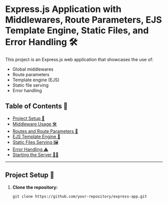 # Express.js Application with Middlewares, Route Parameters, EJS Template Engine, Static Files, and Error Handling 🛠️

This project is an Express.js web application that showcases the use of:
- Global middlewares
- Route parameters
- Template engine (EJS)
- Static file serving
- Error handling

## Table of Contents 📑
- [Project Setup 🚀](#project-setup-🚀)
- [Middleware Usage 🛠️](#middleware-usage-🛠️)
- [Routes and Route Parameters 🔗](#routes-and-route-parameters-🔗)
- [EJS Template Engine 📄](#ejs-template-engine-📄)
- [Static Files Serving 🖼️](#static-files-serving-🖼️)
- [Error Handling ⚠️](#error-handling-⚠️)
- [Starting the Server 🏃‍♂️](#starting-the-server-🏃‍♂️)

---

## Project Setup 🚀

1. **Clone the repository:**
   ```npm
   git clone https://github.com/your-repository/express-app.git
